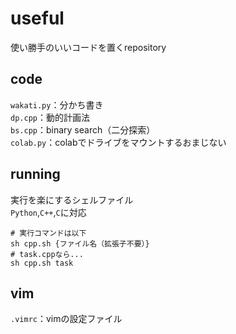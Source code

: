 # useful
使い勝手のいいコードを置くrepository

## code
`wakati.py`：分かち書き  
`dp.cpp`：動的計画法  
`bs.cpp`：binary search（二分探索）  
`colab.py`：colabでドライブをマウントするおまじない
## running
実行を楽にするシェルファイル  
`Python`,`C++`,`C`に対応  
```
# 実行コマンドは以下
sh cpp.sh {ファイル名（拡張子不要）}
# task.cppなら...
sh cpp.sh task
```
## vim
`.vimrc`：vimの設定ファイル
